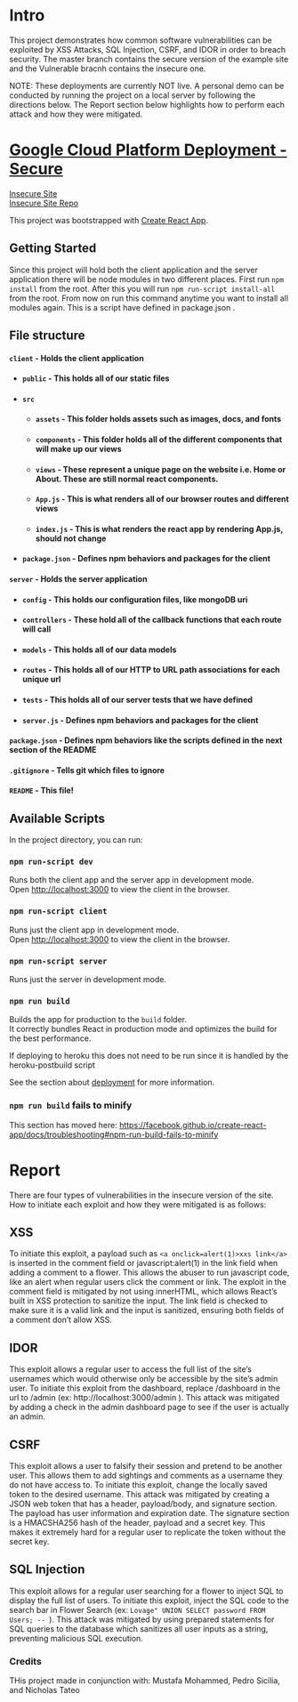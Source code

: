 # Intro

This project demonstrates how common software vulnerabilities can be exploited by XSS Attacks, SQL Injection, CSRF, and IDOR in order to breach security.
The master branch contains the secure version of the example site and the Vulnerable bracnh contains the insecure one.

NOTE: These deployments are currently NOT live. A personal demo can be conducted by running the project on a local server by following the directions below. The Report section below highlights how to perform each attack and how they were mitigated.

# [Google Cloud Platform Deployment - Secure](https://minip1-272004.appspot.com/Home)

[Insecure Site](https://minip1-vulnerable-272103.appspot.com/home)  
[Insecure Site Repo](https://github.com/kvinthms/SoftwareSecurityDemo/tree/Vulnerable)  

This project was bootstrapped with [Create React App](https://github.com/facebook/create-react-app).

## Getting Started

Since this project will hold both the client application and the server application there will be node modules in two different places. First run `npm install` from the root. After this you will run `npm run-script install-all` from the root. From now on run this command anytime you want to install all modules again. This is a script 
have defined in package.json .

## File structure
#### `client` - Holds the client application
- #### `public` - This holds all of our static files
- #### `src`
    - #### `assets` - This folder holds assets such as images, docs, and fonts
    - #### `components` - This folder holds all of the different components that will make up our views
    - #### `views` - These represent a unique page on the website i.e. Home or About. These are still normal react components.
    - #### `App.js` - This is what renders all of our browser routes and different views
    - #### `index.js` - This is what renders the react app by rendering App.js, should not change
- #### `package.json` - Defines npm behaviors and packages for the client
#### `server` - Holds the server application
- #### `config` - This holds our configuration files, like mongoDB uri
- #### `controllers` - These hold all of the callback functions that each route will call
- #### `models` - This holds all of our data models
- #### `routes` - This holds all of our HTTP to URL path associations for each unique url
- #### `tests` - This holds all of our server tests that we have defined
- #### `server.js` - Defines npm behaviors and packages for the client
#### `package.json` - Defines npm behaviors like the scripts defined in the next section of the README
#### `.gitignore` - Tells git which files to ignore
#### `README` - This file!


## Available Scripts

In the project directory, you can run:

### `npm run-script dev`

Runs both the client app and the server app in development mode.<br>
Open [http://localhost:3000](http://localhost:3000) to view the client in the browser.

### `npm run-script client`

Runs just the client app in development mode.<br>
Open [http://localhost:3000](http://localhost:3000) to view the client in the browser.


### `npm run-script server`

Runs just the server in development mode.<br>


### `npm run build`

Builds the app for production to the `build` folder.<br>
It correctly bundles React in production mode and optimizes the build for the best performance.

If deploying to heroku this does not need to be run since it is handled by the heroku-postbuild script<br>

See the section about [deployment](https://facebook.github.io/create-react-app/docs/deployment) for more information.

### `npm run build` fails to minify

This section has moved here: https://facebook.github.io/create-react-app/docs/troubleshooting#npm-run-build-fails-to-minify

# Report

There are four types of vulnerabilities in the insecure version of the site. How to initiate each exploit and how they were mitigated is as follows:

## XSS
To initiate this exploit, a payload such as ```<a onclick=alert(1)>xxs link</a>``` is inserted in the comment field or javascript:alert(1) in the link field when adding a comment to a flower. This allows the abuser to run javascript code, like an alert when regular users click the comment or link. The exploit in the comment field is mitigated by not using innerHTML, which allows React’s built in XSS protection to sanitize the input. The link field is checked to make sure it is a valid link and the input is sanitized, ensuring both fields of a comment don’t allow XSS.

## IDOR
This exploit allows a regular user to access the full list of the site’s usernames which would otherwise only be accessible by the site’s admin user. To initiate this exploit from the dashboard, replace /dashboard in the url to /admin (ex: http://localhost:3000/admin ). This attack was mitigated by adding a check in the admin dashboard page to see if the user is actually an admin.

## CSRF
This exploit allows a user to falsify their session and pretend to be another user. This allows them to add sightings and comments as a username they do not have access to. To initiate this exploit, change the locally saved token to the desired username. This attack was mitigated by creating a JSON web token that has a header, payload/body, and signature section. The payload has user information and expiration date. The signature section is a HMACSHA256 hash of the header, payload and a secret key. This makes it extremely hard for a regular user to replicate the token without the secret key.

## SQL Injection
This exploit allows for a regular user searching for a flower to inject SQL to display the full list of users. To initiate this exploit, inject the SQL code to the search bar in Flower Search (ex: ```Lovage" UNION SELECT password FROM Users; -- ```). This attack was mitigated by using prepared statements for SQL queries to the database which sanitizes all user inputs as a string, preventing malicious SQL execution.

### Credits

THis project made in conjunction with: Mustafa Mohammed, Pedro Sicilia, and Nicholas Tateo
